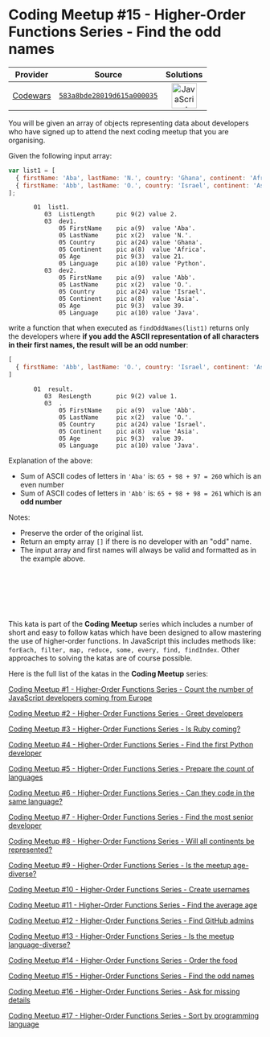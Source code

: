 [_metadata_:generated]: - "true"

# Coding Meetup #15 - Higher-Order Functions Series - Find the odd names

<!-- INFO TABLE BEGIN -->

| Provider                                        | Source                                                                               | Solutions                                                                                                                                                    |
| :---------------------------------------------: | :----------------------------------------------------------------------------------: | :----------------------------------------------------------------------------------------------------------------------------------------------------------: |
| [Codewars](../../../docs/providers/Codewars.md) | [`583a8bde28019d615a000035`](https://www.codewars.com/kata/583a8bde28019d615a000035) | [<img src="https://res.cloudinary.com/rascaltwo/image/upload/v1631924076/javascript_ehszr7.svg" alt="JavaScript" title="JavaScript" width="50" />](solve.js) |

<!-- INFO TABLE END -->

You will be given an array of objects representing data about developers who have signed up to attend the next coding meetup that you are organising.

Given the following input array:

```javascript
var list1 = [
  { firstName: 'Aba', lastName: 'N.', country: 'Ghana', continent: 'Africa', age: 21, language: 'Python' },
  { firstName: 'Abb', lastName: 'O.', country: 'Israel', continent: 'Asia', age: 39, language: 'Java' }
];
```
```cobol
       01  list1.
          03  ListLength      pic 9(2) value 2.
          03  dev1.
              05 FirstName    pic a(9)  value 'Aba'.
              05 LastName     pic x(2)  value 'N.'.
              05 Country      pic a(24) value 'Ghana'.
              05 Continent    pic a(8)  value 'Africa'.
              05 Age          pic 9(3)  value 21.
              05 Language     pic a(10) value 'Python'.
          03  dev2.
              05 FirstName    pic a(9)  value 'Abb'.
              05 LastName     pic x(2)  value 'O.'.
              05 Country      pic a(24) value 'Israel'.
              05 Continent    pic a(8)  value 'Asia'.
              05 Age          pic 9(3)  value 39.
              05 Language     pic a(10) value 'Java'.
```

write a function that when executed as `findOddNames(list1)` returns only the developers where **if you add the ASCII representation of all characters in their first names, the result will be an odd number**:


```javascript
[
  { firstName: 'Abb', lastName: 'O.', country: 'Israel', continent: 'Asia', age: 39, language: 'Java' }
]
```
```cobol
       01  result.
          03  ResLength       pic 9(2) value 1.
          03  .
              05 FirstName    pic a(9)  value 'Abb'.
              05 LastName     pic x(2)  value 'O.'.
              05 Country      pic a(24) value 'Israel'.
              05 Continent    pic a(8)  value 'Asia'.
              05 Age          pic 9(3)  value 39.
              05 Language     pic a(10) value 'Java'.
```

Explanation of the above:

 - Sum of ASCII codes of letters in `'Aba'` is: `65 + 98 + 97 = 260` which is an even number
 - Sum of ASCII codes of letters in `'Abb'` is: `65 + 98 + 98 = 261` which is an **odd number**




Notes:

 - Preserve the order of the original list.
 - Return an empty array `[]` if there is no developer with an "odd" name.
 - The input array and first names will always be valid and formatted as in the example above.
<br>
<br>
<br>
<br>
<br>

This kata is part of the **Coding Meetup** series which includes a number of short and easy to follow katas which have been designed to allow mastering the use of higher-order functions. In JavaScript this includes methods like: `forEach, filter, map, reduce, some, every, find, findIndex`. Other approaches to solving the katas are of course possible.

Here is the full list of the katas in the **Coding Meetup** series:

<a href="http://www.codewars.com/kata/coding-meetup-number-1-higher-order-functions-series-count-the-number-of-javascript-developers-coming-from-europe">Coding Meetup #1 - Higher-Order Functions Series - Count the number of JavaScript developers coming from Europe</a>

<a href="https://www.codewars.com/kata/coding-meetup-number-2-higher-order-functions-series-greet-developers">Coding Meetup #2 - Higher-Order Functions Series - Greet developers</a>

<a href="https://www.codewars.com/kata/coding-meetup-number-3-higher-order-functions-series-is-ruby-coming">Coding Meetup #3 - Higher-Order Functions Series - Is Ruby coming?</a>

<a href="https://www.codewars.com/kata/coding-meetup-number-4-higher-order-functions-series-find-the-first-python-developer">Coding Meetup #4 - Higher-Order Functions Series - Find the first Python developer</a>

<a href="https://www.codewars.com/kata/coding-meetup-number-5-higher-order-functions-series-prepare-the-count-of-languages">Coding Meetup #5 - Higher-Order Functions Series - Prepare the count of languages</a>

<a href="https://www.codewars.com/kata/coding-meetup-number-6-higher-order-functions-series-can-they-code-in-the-same-language">Coding Meetup #6 - Higher-Order Functions Series - Can they code in the same language?</a>

<a href="http://www.codewars.com/kata/coding-meetup-number-7-higher-order-functions-series-find-the-most-senior-developer">Coding Meetup #7 - Higher-Order Functions Series - Find the most senior developer</a>

<a href="https://www.codewars.com/kata/coding-meetup-number-8-higher-order-functions-series-will-all-continents-be-represented">Coding Meetup #8 - Higher-Order Functions Series - Will all continents be represented?</a>

<a href="https://www.codewars.com/kata/coding-meetup-number-9-higher-order-functions-series-is-the-meetup-age-diverse">Coding Meetup #9 - Higher-Order Functions Series - Is the meetup age-diverse?</a>

<a href="https://www.codewars.com/kata/coding-meetup-number-10-higher-order-functions-series-create-usernames">Coding Meetup #10 - Higher-Order Functions Series - Create usernames</a>

<a href="https://www.codewars.com/kata/coding-meetup-number-11-higher-order-functions-series-find-the-average-age">Coding Meetup #11 - Higher-Order Functions Series - Find the average age</a>

<a href="https://www.codewars.com/kata/coding-meetup-number-12-higher-order-functions-series-find-github-admins">Coding Meetup #12 - Higher-Order Functions Series - Find GitHub admins</a>

<a href="https://www.codewars.com/kata/coding-meetup-number-13-higher-order-functions-series-is-the-meetup-language-diverse">Coding Meetup #13 - Higher-Order Functions Series - Is the meetup language-diverse?</a>

<a href="https://www.codewars.com/kata/coding-meetup-number-14-higher-order-functions-series-order-the-food">Coding Meetup #14 - Higher-Order Functions Series - Order the food</a>

<a href="https://www.codewars.com/kata/coding-meetup-number-15-higher-order-functions-series-find-the-odd-names">Coding Meetup #15 - Higher-Order Functions Series - Find the odd names</a>

<a href="https://www.codewars.com/kata/coding-meetup-number-16-higher-order-functions-series-ask-for-missing-details">Coding Meetup #16 - Higher-Order Functions Series - Ask for missing details</a>

<a href="https://www.codewars.com/kata/coding-meetup-number-17-higher-order-functions-series-sort-by-programming-language">Coding Meetup #17 - Higher-Order Functions Series - Sort by programming language</a>
